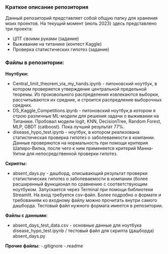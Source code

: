 ### Краткое описание репозитория

Данный репозиторий представляет собой общую папку для хранения моих проектов. На текущий момент (июль 2023) здесь представлено три проекта:
- ЦПТ своими руками (задание)
- Выживание на титанике (контест Kaggle)
- Проверка статистических гипотез (задание)

### Файлы в репозитории:

**Ноутбуки:**
- Central_limit_theorem_via_my_hands.ipynb - питоновский ноутбук, в котором проверяется утверждение центральной предельной теоремы. Из произвольного распределения извлекаются выборки, рассчитываются их средние, и строится распредление выборочных средних.
- DS_Kaggle_Competitions.ipynb - питоновский ноутбук,в котором я строю различные ML-модели для решения задачи о выживании на Титанике. Пробовал модели logit, KNN, DecisionTree, Random Forest, MLP, GBDT (catboost). Пока лучший результат 77%.
- disease_hypo_test.ipynb - ноутбук, в котором реализована статистическая проверка гипотез о заболеваемости в компании. Данные проверяются на нормальность при помощи критерия Шапиро-Вилка, после чего к ним применяется критерий Манна-Уитни для непосредственной проверки гипотез.

**Скрипты:**
- absent_days.py - дашборд, описывающий результат проверки статистических гипотез о заболеваемости в компании (более расширенный функционал по сравнению с соответствующим ноутбуком. Запускается через Terminal при помощи библиотеки Streamlit. На вход требуется csv-файл. Более подробно о формате и требованиям ко входному файлу можно прочитать внутри самого дашборда. Тестовый файл нужного формата имеется в репозитории.

**Файлы с данными:**
- absent_days_test_data.csv - основные данные для ноутбука disease_hypo_test.ipynb / тестовый файл для скрипта (дашборда) absent_days.py

**Прочие файлы:**
-.gitignore
-.readme

   
